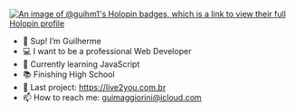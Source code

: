 [![An image of @guihm1's Holopin badges, which is a link to view their full Holopin profile](https://holopin.me/guihm1)](https://holopin.io/@guihm1)

- 👋 Sup! I’m Guilherme
- 💻 I want to be a professional Web Developer
- 🌱 Currently learning JavaScript
- 📚 Finishing High School
- 🔗 Last project: https://live2you.com.br
- 📫 How to reach me: guimaggiorini@icloud.com
